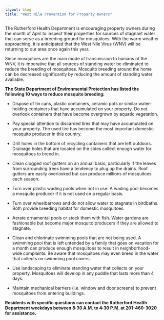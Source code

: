 ```yaml
---
layout: blog
title: "West Nile Prevention for Property Owners"
---
```


The Rutherford Health Department is encouraging property owners during the month of April to inspect their properties for sources of stagnant water that can serve as a breeding ground for mosquitoes. With the warm weather approaching, it is anticipated that the West Nile Virus (WNV) will be returning to our area once again this year. 

Since mosquitoes are the main mode of transmission to humans of the WNV, it is imperative that all sources of standing water be eliminated to reduce the breeding of mosquitoes. Mosquito breeding around the home can be decreased significantly by reducing the amount of standing water available. 

**The State Department of Environmental Protection has listed the following 10 ways to reduce mosquito breeding:**

- Dispose of tin cans, plastic containers, ceramic pots or similar water-holding containers that have accumulated on your property. Do not overlook containers that have become overgrown by aquatic vegetation.

- Pay special attention to discarded tires that may have accumulated on your property. The used tire has become the most important domestic mosquito producer in this country.

- Drill holes in the bottom of recycling containers that are left outdoors. Drainage holes that are located on the sides collect enough water for mosquitoes to breed in.

- Clean clogged roof gutters on an annual basis, particularly if the leaves from surrounding trees have a tendency to plug up the drains. Roof gutters are easily overlooked but can produce millions of mosquitoes each season.

- Turn over plastic wading pools when not in use. A wading pool becomes a mosquito producer if it is not used on a regular basis.

- Turn over wheelbarrows and do not allow water to stagnate in birdbaths. Both provide breeding habitat for domestic mosquitoes.

- Aerate ornamental pools or stock them with fish. Water gardens are fashionable but become major mosquito producers if they are allowed to stagnate.

- Clean and chlorinate swimming pools that are not being used. A swimming pool that is left untended by a family that goes on vacation for a month can produce enough mosquitoes to result in neighborhood-wide complaints. Be aware that mosquitoes may even breed in the water that collects on swimming pool covers. 

- Use landscaping to eliminate standing water that collects on your property. Mosquitoes will develop in any puddle that lasts more than 4 days.

- Maintain mechanical barriers (i.e. window and door screens) to prevent mosquitoes from entering buildings. 

**Residents with specific questions can contact the Rutherford Health Department weekdays between 8:30 A.M. to 4:30 P.M. at 201-460-3020 for assistance.**
